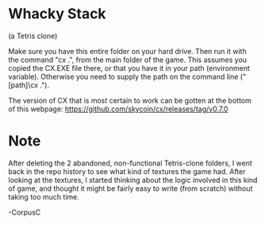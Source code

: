 # Whacky Stack 
(a Tetris clone)

Make sure you have this entire folder on your hard drive.
Then run it with the command "cx .", from the main folder of the game.
This assumes you copied the CX.EXE file there, or that you have it in your path (environment variable).  Otherwise you need to supply the path on the command line ("[path]\cx .").

The version of CX that is most certain to work can be gotten at the bottom of this webpage: https://github.com/skycoin/cx/releases/tag/v0.7.0


# Note
After deleting the 2 abandoned, non-functional Tetris-clone folders, I went back in the repo history to see what kind of textures the game had.  After looking at the textures, I started thinking about the logic involved in this kind of game, and thought it might be fairly easy to write (from scratch) without taking too much time.

-CorpusC
